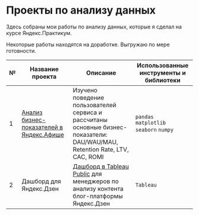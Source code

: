 # Проекты по анализу данных

Здесь собраны мои работы по анализу данных, которые я сделал на курсе Яндекс.Практикум. 

Некоторые работы находятся на доработке. Выгружаю по мере готовности.


|№|Название проекта|Описание|Использованные инструменты и библиотеки
|-|----|---|-----
|1| <a href="https://github.com/karimovmarat/portfolio/tree/main/business_analysis#аналитика-в-яндексафише">Анализ бизнес-показателей в Яндекс.Афише</a>|Изучено поведение пользователей сервиса и рассчитаны основные бизнес-показатели: DAU/WAU/MAU, Retention Rate, LTV, САС, ROMI| <code>pandas</code><br> <code>matplotlib</code><br> <code>seaborn</code> <code>numpy</code> 
|2|Дашборд для Яндекс.Дзен| <a href="https://public.tableau.com/app/profile/marat2798/viz/Dashboarddzen/Dashboard1">Дашборд в Tableau Public</a> для менеджеров по анализу контента блог-платформы Яндекс.Дзен|<code>Tableau</code>|

